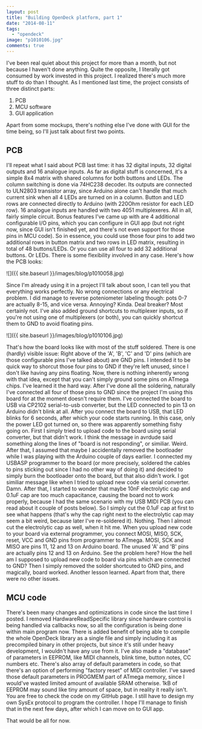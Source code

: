 ```yaml
---
layout: post
title: "Building OpenDeck platform, part 1"
date: "2014-08-11"
tags: 
  - "opendeck"
image: "p1010106.jpg"
comments: true
---
```


I've been real quiet about this project for more than a month, but not because I haven't done anything. Quite the opposite, I literally got consumed by work invested in this project. I realized there's much more stuff to do than I thought. As I mentioned last time, the project consists of three distinct parts:

1. PCB
2. MCU software
3. GUI application

Apart from some mockups, there's nothing else I've done with GUI for the time being, so I'll just talk about first two points.

## PCB

I'll repeat what I said about PCB last time: it has 32 digital inputs, 32 digital outputs and 16 analogue inputs. As far as digital stuff is concerned, it's a simple 8x4 matrix with shared columns for both buttons and LEDs. The column switching is done via 74HC238 decoder. Its outputs are connected to ULN2803 transistor array, since Arduino alone can't handle that much current sink when all 4 LEDs are turned on in a column. Button and LED rows are connected directly to Arduino (with 220Ohm resistor for each LED row). 16 analogue inputs are handled with two 4051 multiplexeres. All in all, fairly simple circuit. Bonus features I've came up with are 4 additional configurable I/O pins, which you can configure in GUI app (but not right now, since GUI isn't finished yet, and there's not even support for those pins in MCU code). So in essence, you could use those four pins to add two additional rows in button matrix and two rows in LED matrix, resulting in total of 48 buttons/LEDs. Or you can use all four to add 32 additional buttons. Or LEDs. There is some flexibility involved in any case. Here's how the PCB looks:

![]({{ site.baseurl }}/images/blog/p1010058.jpg)

Since I'm already using it in a project I'll talk about soon, I can tell you that everything works perfectly. No wrong connections or any electrical problem. I did manage to reverse poteniometer labeling though: pots 0-7 are actually 8-15, and vice versa. Annoying? Kinda. Deal breaker? Most certainly not. I've also added ground shortcuts to multiplexer inputs, so if you're not using one of multiplexers (or both), you can quickly shortcut them to GND to avoid floating pins.

![]({{ site.baseurl }}/images/blog/p1010106.jpg)

That's how the board looks like with most of the stuff soldered. There is one (hardly) visible issue: Right above of the 'A', 'B', 'C' and 'D' pins (which are those configurable pins I've talked about) are GND pins. I intended it to be quick way to shorcut those four pins to GND if they're left unused, since I don't like having any pins floating. Now, there is nothing inherently wrong with that idea, except that you can't simply ground some pins on ATmega chips. I've learned it the hard way. After I've done all the soldering, naturally I've connected all four of those pins to GND since the project I'm using this board for at the moment doesn't require them. I've connected the board to USB via CP2102 serial-to-usb converter, but the LED connected to pin 13 on Arduino didn't blink at all. After you connect the board to USB, that LED blinks for 6 seconds, after which your code starts running. In this case, only the power LED got turned on, so there was apparently something fishy going on. First I simply tried to upload code to the board using serial converter, but that didn't work. I think the message in avrdude said something along the lines of "board is not responding", or similiar. Weird. After that, I assumed that maybe I accidentally removed the bootloader while I was playing with the Arduino couple of days earlier. I connected my USBASP programmer to the board (or more precisely, soldered the cables to pins sticking out since I had no other way of doing it) and decided to simply burn the bootloader onto the board, but that also didn't work. I got similiar message like when I tried to upload new code via serial converter. Damn. After that, I started to wonder that maybe 10nF electrolytic cap and 0.1uF cap are too much capacitance, causing the board not to work properly, because I had the same scenario with my USB MIDI PCB (you can read about it couple of posts below). So I simply cut the 0.1uF cap at first to see what happens (that's why the cap right next to the electrolytic cap may seem a bit weird, because later I've re-soldered it). Nothing. Then I almost cut the electrolytic cap as well, when it hit me. When you upload new code to your board via external programmer, you connect MOSI, MISO, SCK, reset, VCC and GND pins from programmer to ATmega. MOSI, SCK and MISO are pins 11, 12 and 13 on Arduino board. The unused 'A' and 'B' pins are actually pins 12 and 13 on Arduino. See the problem here? How the hell am I supposed to upload new code to board via pins which are connected to GND? Then I simply removed the solder shortcuted to GND pins, and magically, board worked. Another lesson learned. Apart from that, there were no other issues.

## MCU code

There's been many changes and optimizations in code since the last time I posted. I removed HardwareReadSpecific library since hardware control is being handled via callbacks now, so all the configuration is being done within main program now. There is added benefit of being able to compile the whole OpenDeck library as a single file and simply including it as precompiled binary in other projects, but since it's still under heavy development, I wouldn't have any use from it. I've also made a "database" of parameters in EEPROM, like MIDI channels, blink time, button notes, CC numbers etc. There's also array of default parameters in code, so that there's an option of performing "factory reset" of MIDI controller. I've saved those default parameters in PROGMEM part of ATmega memory, since I would've wasted limited amount of available SRAM otherwise. 1kB of EEPROM may sound like tiny amount of space, but in reality it really isn't. You are free to check the code on my GitHub page. I still have to design my own SysEx protocol to program the controller. I hope I'll manage to finish that in the next few days, after which I can move on to GUI app.

That would be all for now.
